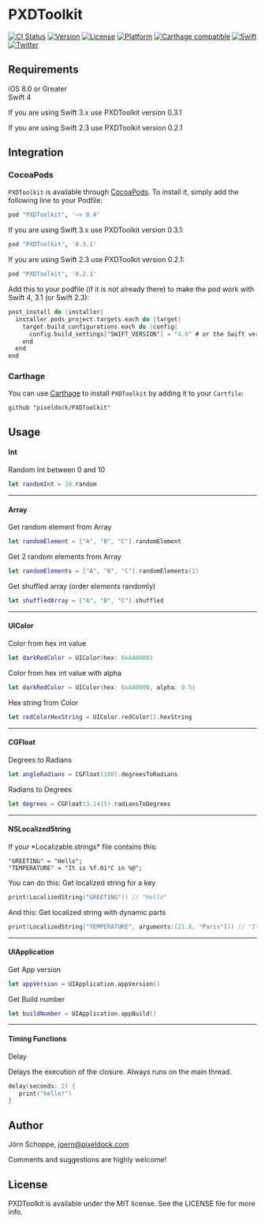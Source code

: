 # PXDToolkit

[![CI Status](http://img.shields.io/travis/pixeldock/PXDToolkit.svg?style=flat)](https://travis-ci.org/pixeldock/PXDToolkit)
[![Version](https://img.shields.io/cocoapods/v/PXDToolkit.svg?style=flat)](http://cocoapods.org/pods/PXDToolkit)
[![License](https://img.shields.io/cocoapods/l/PXDToolkit.svg?style=flat)](http://cocoapods.org/pods/PXDToolkit)
[![Platform](https://img.shields.io/cocoapods/p/PXDToolkit.svg?style=flat)](http://cocoapods.org/pods/PXDToolkit)
[![Carthage compatible](https://img.shields.io/badge/Carthage-compatible-4BC51D.svg?style=flat)](https://github.com/Carthage/Carthage)
[![Swift](https://img.shields.io/badge/Swift-4.x-orange.svg?style=flat)](https://swift.org/)
[![Twitter](https://img.shields.io/badge/Twitter-@pixeldock-blue.svg?style=flat)](http://twitter.com/pixeldock)

## Requirements
iOS 8.0 or Greater  
Swift 4

If you are using Swift 3.x use PXDToolkit version 0.3.1

If you are using Swift 2.3 use PXDToolkit version 0.2.1

## Integration
### CocoaPods

`PXDToolkit` is available through [CocoaPods](http://cocoapods.org). To install
it, simply add the following line to your Podfile:

```ruby
pod "PXDToolkit", '~> 0.4'
```
If you are using Swift 3.x use PXDToolkit version 0.3.1:
```ruby
pod "PXDToolkit", '0.3.1'
```
If you are using Swift 2.3 use PXDToolkit version 0.2.1:
```ruby
pod "PXDToolkit", '0.2.1'
```
Add this to your podfile (if it is not already there) to make the pod work with Swift 4, 3.1 (or Swift 2.3):

```swift
post_install do |installer|
  installer.pods_project.targets.each do |target|
    target.build_configurations.each do |config|
      config.build_settings['SWIFT_VERSION'] = '4.0' # or the Swift version you are using
    end
  end
end
```

### Carthage

You can use [Carthage](https://github.com/Carthage/Carthage) to install `PXDToolkit` by adding it to your `Cartfile`:

```
github "pixeldock/PXDToolkit"
```

## Usage

<h4>Int</h4>
Random Int between 0 and 10

```swift
let randomInt = 10.random
```
----------
<h4>Array</h4>
Get random element from Array

```swift
let randomElement = ["A", "B", "C"].randomElement
```

Get 2 random elements from Array

```swift
let randomElements = ["A", "B", "C"].randomElements(2)
```

Get shuffled array (order elements randomly)

```swift
let shuffledArray = ["A", "B", "C"].shuffled
```
----------

<h4>UIColor</h4>
Color from hex int value

```swift
let darkRedColor = UIColor(hex: 0xAA0000)
```

Color from hex int value with alpha

```swift
let darkRedColor = UIColor(hex: 0xAA0000, alpha: 0.5)
```

Hex string from Color

```swift
let redColorHexString = UIColor.redColor().hexString
```

----------

<h4>CGFloat</h4>
Degrees to Radians

```swift
let angleRadians = CGFloat(180).degreesToRadians
```

Radians to Degrees

```swift
let degrees = CGFloat(3.1415).radiansToDegrees
```

----------

<h4>NSLocalizedString</h4>
If your *Localizable.strings* file contains this:

```
"GREETING" = "Hello";
"TEMPERATURE" = "It is %f.01°C in %@";
```

You can do this:
Get localized string for a key

```swift
print(LocalizedString("GREETING")) // "Hello"
```

And this:
Get localized string with dynamic parts

```swift
print(LocalizedString("TEMPERATURE", arguments:[21.8, "Paris"])) // "It is 21.8°C in Paris"
```

----------

<h4>UIApplication</h4>
Get App version

```swift
let appVersion = UIApplication.appVersion()
```

Get Build number

```swift
let buildNumber = UIApplication.appBuild()
```

----------

<h4>Timing Functions</h4>
Delay

Delays the execution of the closure. Always runs on the main thread.

```swift
delay(seconds: 2) {
   print("hello!")
}
```

## Author

Jörn Schoppe, joern@pixeldock.com

Comments and suggestions are highly welcome!

## License

PXDToolkit is available under the MIT license. See the LICENSE file for more info.
